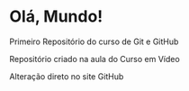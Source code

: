 # Olá, Mundo!
 Primeiro Repositório do curso de Git e GitHub

 Repositório criado na aula do Curso em Vídeo
 
 Alteração direto no site GitHub
